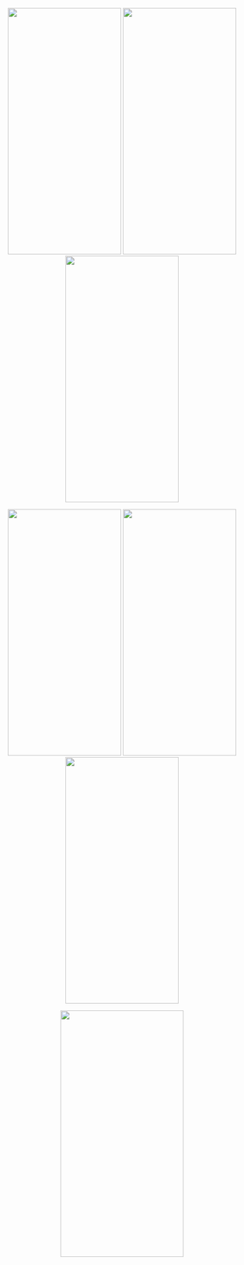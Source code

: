 <p align=center>
<img src="https://user-images.githubusercontent.com/111503264/214339384-02f2fac1-9d7c-4f5e-94a3-f9a71fe9c35e.png" height=500 width=230>
<img src="https://user-images.githubusercontent.com/111503264/214339399-848e5588-5913-4637-bab6-2dc7c2eaa19b.png" height=500 width=230>
<img src="https://user-images.githubusercontent.com/111503264/214339420-10a30a21-cd56-4f11-bd43-8acfa49a5257.png" height=500 width=230>
</p>

<p align=center>
<img src="https://user-images.githubusercontent.com/111503264/214339616-4cc08945-cf7f-4992-b288-aa722e0c58f4.png" height=500 width=230>
<img src="https://user-images.githubusercontent.com/111503264/214339803-48393829-e3ee-4f13-bef0-dfc916089d3b.png" height=500 width=230>
<img src="https://user-images.githubusercontent.com/111503264/214339656-1985c859-6e4d-4374-815d-379dcd4e4b80.png" height=500 width=230>
</p>


  


<p align=center>
<img src="" height=500 width=250>
</p>


